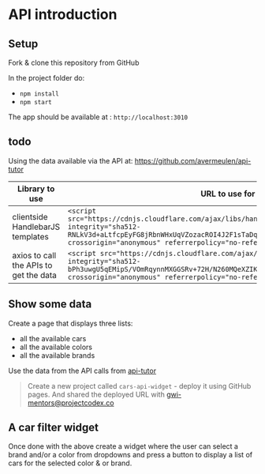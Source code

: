 # API introduction

## Setup

Fork & clone this repository from GitHub

In the project folder do:

* `npm install`
* `npm start`

The app should be available at : `http://localhost:3010`


## todo

Using the data available via the API at: https://github.com/avermeulen/api-tutor


  Library to use                       | URL to use for script tag
---------------------------------------|------------------------------------------------
clientside HandlebarJS templates       | `<script src="https://cdnjs.cloudflare.com/ajax/libs/handlebars.js/4.7.7/handlebars.min.js" integrity="sha512-RNLkV3d+aLtfcpEyFG8jRbnWHxUqVZozacROI4J2F1sTaDqo1dPQYs01OMi1t1w9Y2FdbSCDSQ2ZVdAC8bzgAg==" crossorigin="anonymous" referrerpolicy="no-referrer"></script>`
axios to call the APIs to get the data | `<script src="https://cdnjs.cloudflare.com/ajax/libs/axios/0.26.1/axios.min.js" integrity="sha512-bPh3uwgU5qEMipS/VOmRqynnMXGGSRv+72H/N260MQeXZIK4PG48401Bsby9Nq5P5fz7hy5UGNmC/W1Z51h2GQ==" crossorigin="anonymous" referrerpolicy="no-referrer"></script>`

## Show some data

Create a page that displays three lists:

* all the available cars
* all the available colors
* all the available brands

Use the data from the API calls from [api-tutor](https://github.com/avermeulen/api-tutor)

> Create a new project called `cars-api-widget` - deploy it using GitHub pages. And shared the deployed URL with [gwi-mentors@projectcodex.co]()

## A car filter widget

Once done with the above create a widget where the user can select a brand and/or a color from dropdowns and press a button to display a list of cars for the selected color & or brand.

